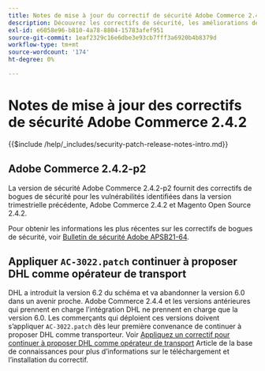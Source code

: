 ```yaml
---
title: Notes de mise à jour du correctif de sécurité Adobe Commerce 2.4.2
description: Découvrez les correctifs de sécurité, les améliorations de sécurité et d’autres mises à jour relatives à la sécurité inclus dans les versions des correctifs de sécurité pour Adobe Commerce version 2.4.2.
exl-id: e6058e96-b810-4a78-8804-15783afef951
source-git-commit: 1eaf2329c16e6dbe3e93cb7fff3a6920b4b8379d
workflow-type: tm+mt
source-wordcount: '174'
ht-degree: 0%

---
```


# Notes de mise à jour des correctifs de sécurité Adobe Commerce 2.4.2

{{$include /help/_includes/security-patch-release-notes-intro.md}}

## Adobe Commerce 2.4.2-p2

La version de sécurité Adobe Commerce 2.4.2-p2 fournit des correctifs de bogues de sécurité pour les vulnérabilités identifiées dans la version trimestrielle précédente, Adobe Commerce 2.4.2 et Magento Open Source 2.4.2.

Pour obtenir les informations les plus récentes sur les correctifs de bogues de sécurité, voir [Bulletin de sécurité Adobe APSB21-64](https://helpx.adobe.com/security/products/magento/apsb21-64.html).

## Appliquer `AC-3022.patch` continuer à proposer DHL comme opérateur de transport

DHL a introduit la version 6.2 du schéma et va abandonner la version 6.0 dans un avenir proche. Adobe Commerce 2.4.4 et les versions antérieures qui prennent en charge l’intégration DHL ne prennent en charge que la version 6.0. Les commerçants qui déploient ces versions doivent s’appliquer `AC-3022.patch` dès leur première convenance de continuer à proposer DHL comme transporteur. Voir [Appliquez un correctif pour continuer à proposer DHL comme opérateur de transport](https://support.magento.com/hc/en-us/articles/7707818131597-Apply-a-patch-to-continue-offering-DHL-as-shipping-carrier) Article de la base de connaissances pour plus d’informations sur le téléchargement et l’installation du correctif.

